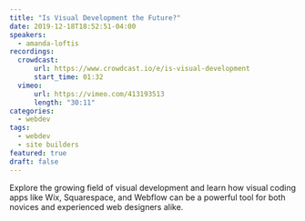```yaml
---
title: "Is Visual Development the Future?"
date: 2019-12-18T18:52:51-04:00
speakers:
  - amanda-loftis
recordings:
  crowdcast:
      url: https://www.crowdcast.io/e/is-visual-development
      start_time: 01:32
  vimeo:
      url: https://vimeo.com/413193513
      length: "30:11"
categories:
  - webdev
tags:
  - webdev
  - site builders
featured: true
draft: false
---
```


Explore the growing field of visual development and learn how visual coding apps like Wix, Squarespace, and Webflow can be a powerful tool for both novices and experienced web designers alike.

